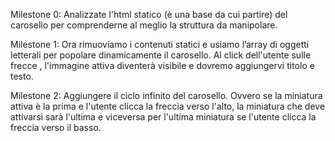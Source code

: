 Milestone 0: Analizzate l'html statico (è una base da cui partire) del carosello per comprenderne al meglio la struttura da manipolare.

Milestone 1: Ora rimuoviamo i contenuti statici e usiamo l’array di oggetti letterali per popolare dinamicamente il carosello. Al click dell'utente sulle frecce , l'immagine attiva diventerà visibile e dovremo aggiungervi titolo e testo.

Milestone 2: Aggiungere il ciclo infinito del carosello. Ovvero se la miniatura attiva è la prima e l'utente clicca la freccia verso l'alto, la miniatura che deve attivarsi sarà l'ultima e viceversa per l'ultima miniatura se l'utente clicca la freccia verso il basso.


